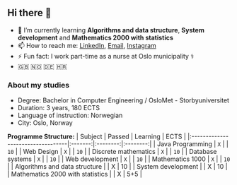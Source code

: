 ## Hi there 👋


- 🌱 I’m currently learning **Algorithms and data structure**, **System development** and **Mathematics 2000 with statistics**
- 📫 How to reach me: [LinkedIn](https://www.linkedin.com/in/aleksandarperendic/ "LinkedIn - Aleksandar Perendic "), [Email](mailto:sasaperendic@live.com?subject=[GitHub]%20Contact%20form), [Instagram](https://www.instagram.com/aleksanderp7 "Instagram - Aleksandar Perendic ")
- ⚡ Fun fact: I work part-time as a nurse at Oslo municipality ⚕️
-  🇬🇧 🇳🇴 🇩🇪 🇭🇷

### About my studies
-  Degree: Bachelor in Computer Engineering / OsloMet - Storbyuniversitet
-  Duration: 3 years, 180 ECTS
-  Language of instruction: Norwegian
-  City: Oslo, Norway

**Programme Structure:**
| Subject                           | Passed  | Learning | ECTS     |
|:----------------------------------|:-------:|:--------:|:--------:|
| Java Programming                  |   `X`   |          |   `10`   |
| Web Design                        |   `X`   |          |   `10`   |
| Discrete mathematics              |   `X`   |          |   `10`   |
| Database systems                  |   `X`   |          |   `10`   |
| Web development                   |   `X`   |          |   `10`   |
| Mathematics 1000                  |   `X`   |          |   `10`   |
| Algorithms and data structure     |         |     X    |    10    |
| System development                |         |     X    |    10    |
| Mathematics 2000 with statistics  |         |     X    |    5+5   |



<!-- 
- 🔭 I’m currently working on ...
- 🌱 I’m currently learning **Algorithms and data structure** and **System development**
- 👯 I’m looking to collaborate on ...
- 🤔 I’m looking for help with ...
- 💬 Ask me about ...
- 😄 Pronouns: ...
--!>
